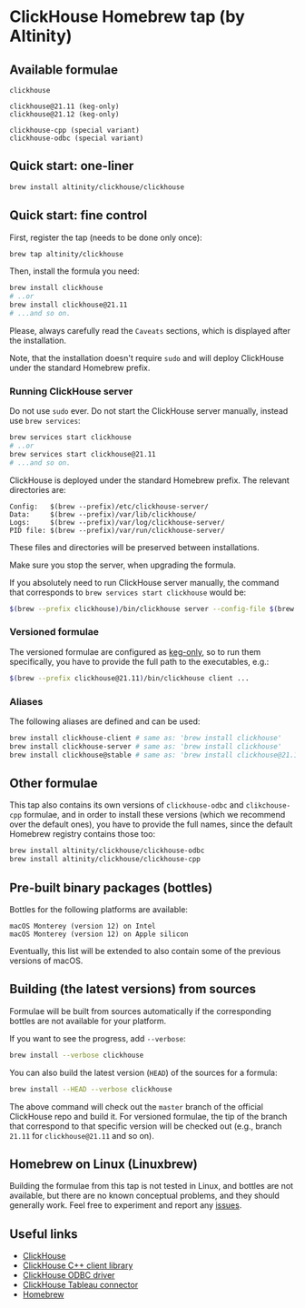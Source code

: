 # ClickHouse Homebrew tap (by Altinity)

## Available formulae

```text
clickhouse

clickhouse@21.11 (keg-only)
clickhouse@21.12 (keg-only)

clickhouse-cpp (special variant)
clickhouse-odbc (special variant)
```

## Quick start: one-liner

```sh
brew install altinity/clickhouse/clickhouse
```

## Quick start: fine control

First, register the tap (needs to be done only once):

```sh
brew tap altinity/clickhouse
```

Then, install the formula you need:

```sh
brew install clickhouse
# ..or
brew install clickhouse@21.11
# ...and so on.
```

Please, always carefully read the `Caveats` sections, which is displayed after the installation.

Note, that the installation doesn't require `sudo` and will deploy ClickHouse under the standard Homebrew prefix.

### Running ClickHouse server

Do not use `sudo` ever. Do not start the ClickHouse server manually, instead use `brew services`:

```sh
brew services start clickhouse
# ..or
brew services start clickhouse@21.11
# ...and so on.
```

ClickHouse is deployed under the standard Homebrew prefix. The relevant directories are:

```text
Config:   $(brew --prefix)/etc/clickhouse-server/
Data:     $(brew --prefix)/var/lib/clickhouse/
Logs:     $(brew --prefix)/var/log/clickhouse-server/
PID file: $(brew --prefix)/var/run/clickhouse-server/
```

These files and directories will be preserved between installations.

Make sure you stop the server, when upgrading the formula.

If you absolutely need to run ClickHouse server manually, the command that corresponds to `brew services start clickhouse` would be:

```sh
$(brew --prefix clickhouse)/bin/clickhouse server --config-file $(brew --prefix)/etc/clickhouse-server/config.xml --pid-file $(brew --prefix)/var/run/clickhouse-server/clickhouse-server.pid
```

### Versioned formulae

The versioned formulae are configured as [keg-only](https://docs.brew.sh/FAQ#what-does-keg-only-mean), so to run them specifically, you have to provide the full path to the executables, e.g.:

```sh
$(brew --prefix clickhouse@21.11)/bin/clickhouse client ...
```

### Aliases

The following aliases are defined and can be used:

```sh
brew install clickhouse-client # same as: 'brew install clickhouse'
brew install clickhouse-server # same as: 'brew install clickhouse'
brew install clickhouse@stable # same as: 'brew install clickhouse@21.12' (or whatever the latest stable versioned formula is)
```

## Other formulae

This tap also contains its own versions of `clickhouse-odbc` and `clikchouse-cpp` formulae, and in order to install these versions (which we recommend over the default ones), you have to provide the full names, since the default Homebrew registry contains those too:

```sh
brew install altinity/clickhouse/clickhouse-odbc
brew install altinity/clickhouse/clickhouse-cpp
```

## Pre-built binary packages (bottles)

Bottles for the following platforms are available:

```text
macOS Monterey (version 12) on Intel
macOS Monterey (version 12) on Apple silicon
```

Eventually, this list will be extended to also contain some of the previous versions of macOS.

## Building (the latest versions) from sources

Formulae will be built from sources automatically if the corresponding bottles are not available for your platform.

If you want to see the progress, add `--verbose`:

```sh
brew install --verbose clickhouse
```

You can also build the latest version (`HEAD`) of the sources for a formula:

```sh
brew install --HEAD --verbose clickhouse
```

The above command will check out the `master` branch of the official ClickHouse repo and build it. For versioned formulae, the tip of the branch that correspond to that specific version will be checked out (e.g., branch `21.11` for `clickhouse@21.11` and so on).

## Homebrew on Linux (Linuxbrew)

Building the formulae from this tap is not tested in Linux, and bottles are not available, but there are no known conceptual problems, and they should generally work. Feel free to experiment and report any [issues](https://github.com/Altinity/homebrew-clickhouse/issues).

## Useful links

- [ClickHouse](https://clickhouse.com/)
- [ClickHouse C++ client library](https://github.com/ClickHouse/clickhouse-cpp)
- [ClickHouse ODBC driver](https://github.com/ClickHouse/clickhouse-odbc)
- [ClickHouse Tableau connector](https://github.com/Altinity/clickhouse-tableau-connector-odbc)
- [Homebrew](https://brew.sh)
